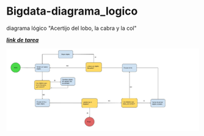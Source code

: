 # Bigdata-diagrama_logico
diagrama lógico "Acertijo del lobo, la cabra y la col"

[***link de tarea***](https://drive.google.com/open?id=1QnZHSH336BxlSw0oZFzRolGQCI7WV0MNCYt1LUdXQys)






![aca una imagen de la tarea](https://github.com/s-urrutiarz/bd-diagrama_logico/blob/master/DIAGRAMA%20LOGICO.jpg?raw=true)


